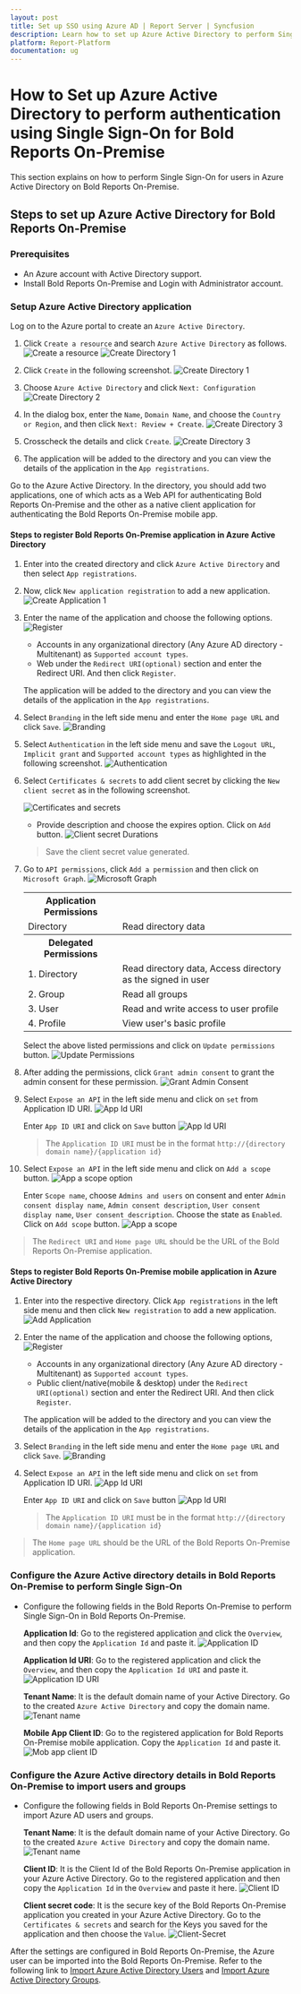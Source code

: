 ```yaml
---
layout: post
title: Set up SSO using Azure AD | Report Server | Syncfusion
description: Learn how to set up Azure Active Directory to perform Single Sign-On in Bold Reports On-Premise Edition.
platform: Report-Platform
documentation: ug
---
```


# How to Set up Azure Active Directory to perform authentication using Single Sign-On for Bold Reports On-Premise

This section explains on how to perform Single Sign-On for users in Azure Active Directory on Bold Reports On-Premise.

## Steps to set up Azure Active Directory for Bold Reports On-Premise

### Prerequisites

* An Azure account with Active Directory support.
* Install Bold Reports On-Premise and Login with Administrator account.

### Setup Azure Active Directory application

Log on to the Azure portal to create an `Azure Active Directory`.

1. Click `Create a resource` and search `Azure Active Directory` as follows.
    ![Create a resource](/static/assets/on-premise/images/how-to/create-resource-option.png)
    ![Create Directory 1](/static/assets/on-premise/images/how-to/create-resource.png)

2. Click `Create` in the following screenshot.
    ![Create Directory 1](/static/assets/on-premise/images/how-to/ad-create.png)

3. Choose `Azure Active Directory` and click `Next: Configuration`
    ![Create Directory 2](/static/assets/on-premise/images/how-to/ad-create1-1.png)

4. In the dialog box, enter the `Name`, `Domain Name`, and choose the `Country or Region`, and then click `Next: Review + Create`.
    ![Create Directory 3](/static/assets/on-premise/images/how-to/ad-create1-2.png)
5. Crosscheck the details and click `Create`.
    ![Create Directory 3](/static/assets/on-premise/images/how-to/ad-create1-3.png)

6. The application will be added to the directory and you can view the details of the application in the `App registrations`.

Go to the Azure Active Directory. In the directory, you should add two applications, one of which acts as a Web API for authenticating Bold Reports On-Premise and the other as a native client application for authenticating the Bold Reports On-Premise mobile app.

#### Steps to register Bold Reports On-Premise application in Azure Active Directory

1. Enter into the created directory and click `Azure Active Directory` and then select `App registrations`.

2. Now, click `New application registration` to add a new application.
    ![Create Application 1](/static/assets/on-premise/images/how-to/add-application-1.png)

3. Enter the name of the application and choose the following options.
    ![Register](/static/assets/on-premise/images/how-to/register-option.png)

   * Accounts in any organizational directory (Any Azure AD directory - Multitenant) as `Supported account types`.
   * Web under the `Redirect URI(optional)` section and enter the Redirect URI. And then click `Register`.

   The application will be added to the directory and you can view the details of the application in the `App registrations`.

4. Select `Branding` in the left side menu and enter the `Home page URL` and click `Save`.
    ![Branding](/static/assets/on-premise/images/how-to/branding.png)

5. Select `Authentication` in the left side menu and save the `Logout URL`, `Implicit grant` and `Supported account types` as highlighted in the following screenshot.
    ![Authentication](/static/assets/on-premise/images/how-to/authentication.png)

6. Select `Certificates & secrets` to add client secret by clicking the `New client secret` as in the following screenshot.

    ![Certificates and secrets](/static/assets/on-premise/images/how-to/certificates-and-secrets.png)

    * Provide description and choose the expires option. Click on `Add` button.
     ![Client secret Durations](/static/assets/on-premise/images/how-to/client-secret-duration.png)

    >Save the client secret value generated.

7. Go to `API permissions`, click `Add a permission` and then click on `Microsoft Graph`.
    ![Microsoft Graph](/static/assets/on-premise/images/how-to/microsoft-graph.png)

   <table>
     <tr>
     <th><b>Application Permissions</b></th>
     <th></th>
     </tr>
     <tr>
     <td> Directory <td>Read directory data</td></td>
     </tr>
     <tr>
     <th><b>Delegated Permissions</b></th>
     <th></th>
     </tr>
     <tr>
     <td> 1. Directory <td>Read directory data, Access directory as the signed in user</td></td>
     </tr>
     <tr>
     <td>2. Group <td>Read all groups</td></td>
     </tr>
     <tr>
     <td>3. User <td>Read and write access to user profile</td></td>
     </tr>
      <tr>
     <td>4. Profile <td>View user's basic profile</td></td>
     </tr>
     </table>

    Select the above listed permissions and click on `Update permissions` button.
    ![Update Permissions](/static/assets/on-premise/images/how-to/update-permissions.png)

8. After adding the permissions, click `Grant admin consent` to grant the admin consent for these permission.
    ![Grant Admin Consent](/static/assets/on-premise/images/how-to/grant-admin-consent.png)

9. Select `Expose an API` in the left side menu and click on `set` from Application ID URI.
    ![App Id URI](/static/assets/on-premise/images/how-to/set.png)

    Enter `App ID URI` and click on `Save` button
    ![App Id URI](/static/assets/on-premise/images/how-to/app-id-uri-save.png)

    >The `Application ID URI` must be in the format `http://{directory domain name}/{application id}`

10. Select `Expose an API` in the left side menu and click on `Add a scope` button.
    ![App a scope option](/static/assets/on-premise/images/how-to/add-a-scope-option.png)

    Enter `Scope name`, choose `Admins and users` on consent and enter `Admin consent display name`, `Admin consent description`, `User consent display name`, `User consent description`. Choose the state as `Enabled`. Click on `Add scope` button.
    ![App a scope](/static/assets/on-premise/images/how-to/add-a-scope-button.png)

>The `Redirect URI` and `Home page URL` should be the URL of the Bold Reports On-Premise application.

#### Steps to register Bold Reports On-Premise mobile application in Azure Active Directory

1. Enter into the respective directory. Click `App registrations` in the left side menu and then click `New registration` to add a new application.
   ![Add Application](/static/assets/on-premise/images/how-to/add-application-1.png)

2. Enter the name of the application and choose the following options,
   ![Register](/static/assets/on-premise/images/how-to/register-option-mob.png)

    * Accounts in any organizational directory (Any Azure AD directory - Multitenant) as `Supported account types`.
    * Public client/native(mobile & desktop) under the `Redirect URI(optional)` section and enter the Redirect URI. And then click `Register`.

    The application will be added to the directory and you can view the details of the application in the `App registrations`.

3. Select `Branding` in the left side menu and enter the `Home page URL` and click `Save`.
    ![Branding](/static/assets/on-premise/images/how-to/branding.png)

4. Select `Expose an API` in the left side menu and click on `set` from Application ID URI.
![App Id URI](/static/assets/on-premise/images/how-to/set.png)

    Enter `App ID URI` and click on `Save` button
   ![App Id URI](/static/assets/on-premise/images/how-to/app-id-uri-save.png)

    >The `Application ID URI` must be in the format `http://{directory domain name}/{application id}`

>The `Home page URL` should be the URL of the Bold Reports On-Premise application.

### Configure the Azure Active directory details in Bold Reports On-Premise to perform Single Sign-On

* Configure the following fields in the Bold Reports On-Premise to perform Single Sign-On in Bold Reports On-Premise.

   **Application Id**: Go to the registered application and click the `Overview`, and then copy the `Application Id` and paste it.
    ![Application ID](/static/assets/on-premise/images/how-to/client-id.png)

   **Application Id URI**: Go to the registered application and click the `Overview`, and then copy the `Application Id URI` and paste it.
   ![Application ID URI](/static/assets/on-premise/images/how-to/app-id.png)

   **Tenant Name**: It is the default domain name of your Active Directory. Go to the created `Azure Active Directory` and copy the domain name.
    ![Tenant name](/static/assets/on-premise/images/how-to/tenant-name.png)

   **Mobile App Client ID**: Go to the registered application for Bold Reports On-Premise mobile application. Copy the `Application Id` and paste it.
    ![Mob app client ID](/static/assets/on-premise/images/how-to/mob-app-client-id.png)

### Configure the Azure Active directory details in Bold Reports On-Premise to import users and groups

* Configure the following fields in Bold Reports On-Premise settings to import Azure AD users and groups.

   **Tenant Name**: It is the default domain name of your Active Directory. Go to the created `Azure Active Directory` and copy the domain name.
     ![Tenant name](/static/assets/on-premise/images/how-to/tenant-name.png)

   **Client ID**: It is the Client Id of the Bold Reports On-Premise application in your Azure Active Directory. Go to the registered application and then copy the `Application Id` in the `Overview` and paste it here.
     ![Client ID](/static/assets/on-premise/images/how-to/client-id.png)

    **Client secret code**: It is the secure key of the Bold Reports On-Premise application you created in your Azure Active Directory. Go to the `Certificates & secrets` and search for the Keys you saved for the application and then choose the `Value`.
     ![Client-Secret](/static/assets/on-premise/images/how-to/client-secret-value.png)

After the settings are configured in Bold Reports On-Premise, the Azure user can be imported into the Bold Reports On-Premise. Refer to the following link to [Import Azure Active Directory Users](./../../manage-users/users/import-users/import-azure-active-directory-users/) and [Import Azure Active Directory Groups](./../../manage-users/groups/import-groups/import-azure-active-directory-groups/).